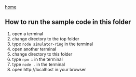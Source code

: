 [home](../README.md)



## How to run the sample code in this folder
1. open a terminal
1. change directory to the top folder
1. type `node simulator-ring` in the terminal
1. open another terminal
1. change directory to this folder
1. type `npm i` in the terminal
1. type `node .` in the terminal
1. open http://localhost in your browser